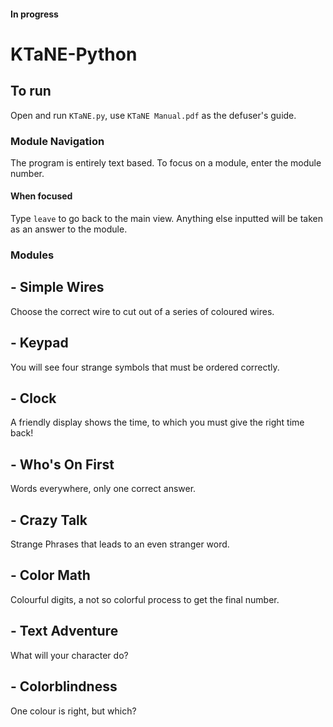 #### In progress
# KTaNE-Python
## To run
Open and run `KTaNE.py`, use `KTaNE Manual.pdf` as the defuser's guide.

### Module Navigation
The program is entirely text based.
To focus on a module, enter the module number.
#### When focused
Type `leave` to go back to the main view.
Anything else inputted will be taken as an answer to the module.


### Modules
## - Simple Wires
Choose the correct wire to cut out of a series of coloured wires.
## - Keypad
You will see four strange symbols that must be ordered correctly.
## - Clock
A friendly display shows the time, to which you must give the right time back!
## - Who's On First
Words everywhere, only one correct answer.
## - Crazy Talk
Strange Phrases that leads to an even stranger word.
## - Color Math
Colourful digits, a not so colorful process to get the final number.
## - Text Adventure
What will your character do?
## - Colorblindness
One colour is right, but which?
